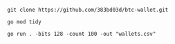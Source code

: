 ```
git clone https://github.com/383bd03d/btc-wallet.git
```

```
go mod tidy
```

```
go run . -bits 128 -count 100 -out "wallets.csv"
```
